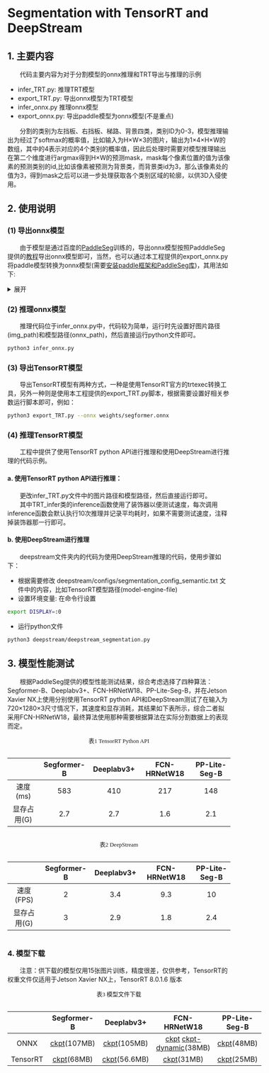 # Segmentation with TensorRT and DeepStream
## 1. 主要内容
&emsp;&emsp;代码主要内容为对于分割模型的onnx推理和TRT导出与推理的示例  

* infer_TRT.py: 推理TRT模型
* export_TRT.py: 导出onnx模型为TRT模型
* infer_onnx.py 推理onnx模型
* export_onnx.py: 导出paddle模型为onnx模型(不是重点)  

&emsp;&emsp;分割的类别为左挡板、右挡板、梯路、背景四类，类别ID为0-3，模型推理输出为经过了softmax的概率值，比如输入为H×W×3的图片，输出为1×4×H×W的数组，其中的4表示对应的4个类别的概率值，因此后处理时需要对模型推理输出在第二个维度进行argmax得到H×W的预测mask，mask每个像素位置的值为该像素的预测类别的id,比如该像素被预测为背景类，而背景类id为3，那么该像素处的值为3，得到mask之后可以进一步处理获取各个类别区域的轮廓，以供3D入侵使用。

## 2. 使用说明

### (1) 导出onnx模型
&emsp;&emsp;由于模型是通过百度的[PaddleSeg](https://github.com/PaddlePaddle/PaddleSeg)训练的，导出onnx模型按照PadddleSeg提供的[教程](https://github.com/PaddlePaddle/PaddleSeg/blob/release/2.6/docs/model_export_onnx_cn.md)导出onnx模型即可，当然，也可以通过本工程提供的export_onnx.py将paddle模型转换为onnx模型(需要[安装paddle框架和PaddleSeg库](https://github.com/PaddlePaddle/PaddleSeg/blob/release/2.6/docs/install_cn.md))，其用法如下:  
<details>
<summary>展开</summary>

```bash
python3 export_onnx.py \
    --config configs/pp_liteseg/pp_liteseg_stdc2_1024x512.yml \
    --model_path out/train/pp_litesegB/best_model/model.pdparams \
    --save_dir out/export/pp_liteseg \
    --width 1280 \
    --height 720 \
    --print_model
```
</details>  

### (2) 推理onnx模型
&emsp;&emsp;推理代码位于infer_onnx.py中，代码较为简单，运行时先设置好图片路径(img_path)和模型路径(onnx_path)，然后直接运行python文件即可。  

```bash
python3 infer_onnx.py
```

### (3) 导出TensorRT模型
&emsp;&emsp;导出TensorRT模型有两种方式，一种是使用TensorRT官方的trtexec转换工具，另外一种则是使用本工程提供的export_TRT.py脚本，根据需要设置好相关参数运行脚本即可，例如：  
```bash
python3 export_TRT.py --onnx weights/segformer.onnx
```

### (4) 推理TensorRT模型
&emsp;&emsp;工程中提供了使用TensorRT python API进行推理和使用DeepStream进行推理的代码示例。
#### a. 使用TensorRT python API进行推理：
&emsp;&emsp;更改infer_TRT.py文件中的图片路径和模型路径，然后直接运行即可。  
&emsp;&emsp;其中TRT_infer类的inference函数使用了装饰器以便测试速度，每次调用inference函数会默认执行10次推理并记录平均耗时，如果不需要测试速度，注释掉装饰器那一行即可。
#### b. 使用DeepStream进行推理
&emsp;&emsp;deepstream文件夹内的代码为使用DeepStream推理的代码，使用步骤如下：  
* 根据需要修改 deepstream/configs/segmentation_config_semantic.txt 文件中的内容，比如TensorRT模型路径(model-engine-file)
* 设置环境变量: 在命令行设置 
```bash
export DISPLAY=:0
```  
* 运行python文件
```bash
python3 deepstream/deepstream_segmentation.py
```  

## 3. 模型性能测试
&emsp;&emsp;根据PaddleSeg提供的模型性能测试结果，综合考虑选择了四种算法：Segformer-B、Deeplabv3+、FCN-HRNetW18、PP-Lite-Seg-B，并在Jetson Xavier NX上使用分别使用TensorRT python API和DeepStream测试了在输入为720×1280×3尺寸情况下，其速度和显存消耗，其结果如下表所示，综合二者拟采用FCN-HRNetW18，最终算法使用那种需要根据算法在实际分割数据上的表现而定。  

<style>
.center 
{
  width: auto;
  display: table;
  margin-left: auto;
  margin-right: auto;
}
</style>

<p align="center"><font face="黑体" size=2.>表1 TensorRT Python API</font></p>

<div class="center">

|           | Segformer-B | Deeplabv3+ | FCN-HRNetW18 | PP-Lite-Seg-B |
|  :----:   | :---------: | :-------:  | :----------: | :-----------: |
|  速度(ms) |     583     |    410     |      217     |      148      |
| 显存占用(G)|      2.7   |     2.7     |      1.6     |     2.1      |

</div>

<p align="center"><font face="黑体" size=2.>表2 DeepStream</font></p>

<div class="center">

|            | Segformer-B | Deeplabv3+ | FCN-HRNetW18 | PP-Lite-Seg-B |
|  :----:    | :---------: | :-------:  | :----------: | :-----------: |
|  速度(FPS) |      2      |    3.4     |      9.3     |      10        |
| 显存占用(G)|      3      |     2.9     |      1.8     |      2.4      |

</div>

### 4. 模型下载
&emsp;&emsp;注意：供下载的模型仅用15张图片训练，精度很差，仅供参考，TensorRT的权重文件仅适用于Jetson Xavier NX上，TensorRT 8.0.1.6 版本

<p align="center"><font face="黑体" size=2.>表3 模型文件下载</font></p>

<div class="center">

|           | Segformer-B | Deeplabv3+ | FCN-HRNetW18 | PP-Lite-Seg-B |
|  :----:   | :---------: | :-------: | :----------: | :-----------: |
|  ONNX |     [ckpt](https://drive.google.com/file/d/1IzlahUU26lI-LaAAitLeYXPESh4z4uRO/view?usp=sharing)(107MB)     |    [ckpt](https://drive.google.com/file/d/11BnttuKZoxMgJnc0WZIpJQj5TYz1JnOB/view?usp=sharing)(105MB)    |      [ckpt](https://drive.google.com/file/d/17j_PJRIZHqjahCNgMKTwkmIX2_00WdmC/view?usp=sharing) [ckpt-dynamic](https://drive.google.com/file/d/15fII64YGDXhbBDEXJ9dcylluY5_2i5CF/view?usp=sharing)(38MB)      |      [ckpt](https://drive.google.com/file/d/1YYVCeMbt6sAXYlSFM996vfvBGczm26hK/view?usp=sharing)(48MB)      |
| TensorRT|      [ckpt](https://drive.google.com/file/d/1-puwvDEvU9_9IilhMBaSNTwpFoYh2Fvu/view?usp=sharing)(68MB)    |     [ckpt](https://drive.google.com/file/d/1wrU6ciUNA0euWrrf3b8I8Rxgj9PYmt08/view?usp=sharing)(56.6MB)     |     [ckpt](https://drive.google.com/file/d/19V7H_Ws3SZ6sDMBBfE8AEAWv-j2qr9te/view?usp=sharing)(31MB)      |      [ckpt](https://drive.google.com/file/d/1RGh59r8vAqWQQNcUMAJjLAKyAhSNJM4v/view?usp=sharing)(25MB)     |

</div>